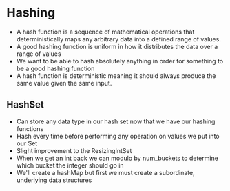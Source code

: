 # Hashing
* A hash function is a sequence of mathematical operations that deterministically maps any arbitrary data into a defined range of values.
* A good hashing function is uniform in how it distributes the data over a range of values
* We want to be able to hash absolutely anything in order for something to be a good hashing function
* A hash function is deterministic meaning it should always produce the same value given the same input.

## HashSet
  * Can store any data type in our hash set now that we have our hashing functions
  * Hash every time before performing any operation on values we put into our Set
  * Slight improvement to the ResizingIntSet
  * When we get an int back we can modulo by num_buckets to determine which bucket the integer should go in
  * We'll create a hashMap but first we must create a subordinate, underlying data structures

